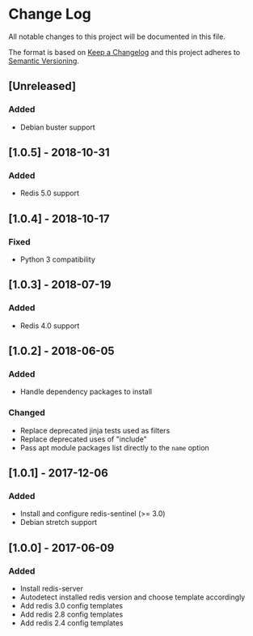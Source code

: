 # Change Log
All notable changes to this project will be documented in this file.

The format is based on [Keep a Changelog](http://keepachangelog.com/)
and this project adheres to [Semantic Versioning](http://semver.org/).

## [Unreleased]
### Added
- Debian buster support

## [1.0.5] - 2018-10-31
### Added
- Redis 5.0 support

## [1.0.4] - 2018-10-17
### Fixed
- Python 3 compatibility

## [1.0.3] - 2018-07-19
### Added
- Redis 4.0 support

## [1.0.2] - 2018-06-05
### Added
- Handle dependency packages to install

### Changed
- Replace deprecated jinja tests used as filters
- Replace deprecated uses of "include"
- Pass apt module packages list directly to the `name` option

## [1.0.1] - 2017-12-06
### Added
- Install and configure redis-sentinel (>= 3.0)
- Debian stretch support

## [1.0.0] - 2017-06-09
### Added
- Install redis-server
- Autodetect installed redis version and choose template accordingly
- Add redis 3.0 config templates
- Add redis 2.8 config templates
- Add redis 2.4 config templates
